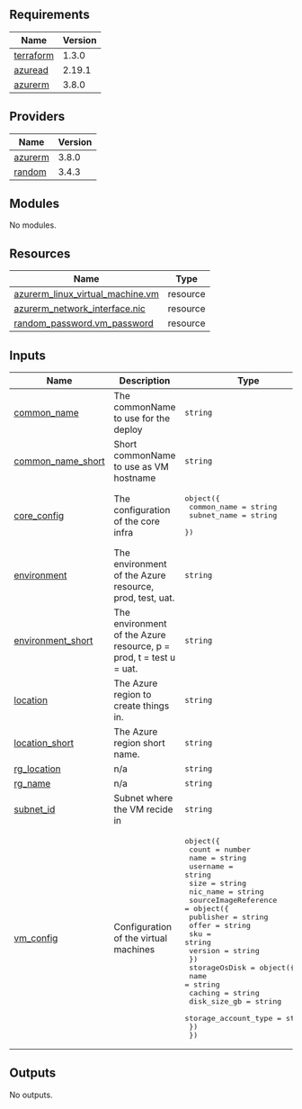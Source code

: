 ## Requirements

| Name | Version |
|------|---------|
| <a name="requirement_terraform"></a> [terraform](#requirement\_terraform) | 1.3.0 |
| <a name="requirement_azuread"></a> [azuread](#requirement\_azuread) | 2.19.1 |
| <a name="requirement_azurerm"></a> [azurerm](#requirement\_azurerm) | 3.8.0 |

## Providers

| Name | Version |
|------|---------|
| <a name="provider_azurerm"></a> [azurerm](#provider\_azurerm) | 3.8.0 |
| <a name="provider_random"></a> [random](#provider\_random) | 3.4.3 |

## Modules

No modules.

## Resources

| Name | Type |
|------|------|
| [azurerm_linux_virtual_machine.vm](https://registry.terraform.io/providers/hashicorp/azurerm/3.8.0/docs/resources/linux_virtual_machine) | resource |
| [azurerm_network_interface.nic](https://registry.terraform.io/providers/hashicorp/azurerm/3.8.0/docs/resources/network_interface) | resource |
| [random_password.vm_password](https://registry.terraform.io/providers/hashicorp/random/latest/docs/resources/password) | resource |

## Inputs

| Name | Description | Type | Default | Required |
|------|-------------|------|---------|:--------:|
| <a name="input_common_name"></a> [common\_name](#input\_common\_name) | The commonName to use for the deploy | `string` | n/a | yes |
| <a name="input_common_name_short"></a> [common\_name\_short](#input\_common\_name\_short) | Short commonName to use as VM hostname | `string` | n/a | yes |
| <a name="input_core_config"></a> [core\_config](#input\_core\_config) | The configuration of the core infra | <pre>object({<br>    common_name = string<br>    subnet_name = string<br>  })</pre> | n/a | yes |
| <a name="input_environment"></a> [environment](#input\_environment) | The environment of the Azure resource, prod, test, uat. | `string` | n/a | yes |
| <a name="input_environment_short"></a> [environment\_short](#input\_environment\_short) | The environment of the Azure resource, p = prod, t = test u = uat. | `string` | n/a | yes |
| <a name="input_location"></a> [location](#input\_location) | The Azure region to create things in. | `string` | n/a | yes |
| <a name="input_location_short"></a> [location\_short](#input\_location\_short) | The Azure region short name. | `string` | n/a | yes |
| <a name="input_rg_location"></a> [rg\_location](#input\_rg\_location) | n/a | `string` | n/a | yes |
| <a name="input_rg_name"></a> [rg\_name](#input\_rg\_name) | n/a | `string` | n/a | yes |
| <a name="input_subnet_id"></a> [subnet\_id](#input\_subnet\_id) | Subnet where the VM recide in | `string` | n/a | yes |
| <a name="input_vm_config"></a> [vm\_config](#input\_vm\_config) | Configuration of the virtual machines | <pre>object({<br>    count    = number<br>    name     = string<br>    username = string<br>    size     = string<br>    nic_name = string<br>    sourceImageReference = object({<br>      publisher = string<br>      offer     = string<br>      sku       = string<br>      version   = string<br>    })<br>    storageOsDisk = object({<br>      name                 = string<br>      caching              = string<br>      disk_size_gb         = string<br>      storage_account_type = string<br>    })<br>  })</pre> | n/a | yes |

## Outputs

No outputs.
